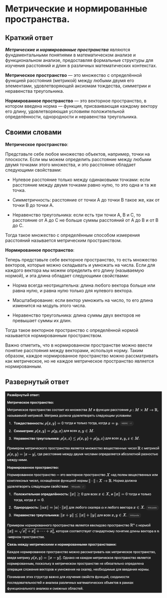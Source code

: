 # Метрические и нормированные пространства.

## Краткий ответ

***​Метрические и нормированные пространства*** являются фундаментальными понятиями в математическом анализе и функциональном анализе, предоставляя формальные структуры для изучения расстояний и длин в различных математических контекстах.​

**Метрическое пространство** — это множество с определённой функцией расстояния (метрикой) между любыми двумя его элементами, удовлетворяющей аксиомам тождества, симметрии и неравенства треугольника.​

**Нормированное пространство** — это векторное пространство, в котором введена норма — функция, присваивающая каждому вектору его длину, удовлетворяющая условиям положительной определённости, однородности и неравенства треугольника.

## Своими словами

**Метрическое пространство**:

Представьте себе любое множество объектов, например, точки на плоскости. Если мы можем определить расстояние между любыми двумя точками этого множества, и это расстояние обладает следующими свойствами:​

- Нулевое расстояние только между одинаковыми точками: если расстояние между двумя точками равно нулю, то это одна и та же точка.​

- Симметричность: расстояние от точки A до точки B такое же, как от точки B до точки A.​

- Неравенство треугольника: если есть три точки A, B и C, то расстояние от A до C не больше суммы расстояний от A до B и от B до C.​

Тогда такое множество с определённым способом измерения расстояний называется метрическим пространством.​

**Нормированное пространство**:

Теперь представьте себе векторное пространство, то есть множество векторов, которые можно складывать и умножать на числа. Если для каждого вектора мы можем определить его длину (называемую нормой), и эта длина обладает следующими свойствами:​

- Норма всегда неотрицательна: длина любого вектора больше или равна нулю, и равна нулю только для нулевого вектора.​

- Масштабирование: если вектор умножить на число, то его длина изменится на модуль этого числа.​

- Неравенство треугольника: длина суммы двух векторов не превышает суммы их длин.​

Тогда такое векторное пространство с определённой нормой называется нормированным пространством.​

Важно отметить, что в нормированном пространстве можно ввести понятие расстояния между векторами, используя норму. Таким образом, каждое нормированное пространство можно рассматривать как метрическое, но не каждое метрическое пространство является нормированным.

## Развернутый ответ

![](3.png)